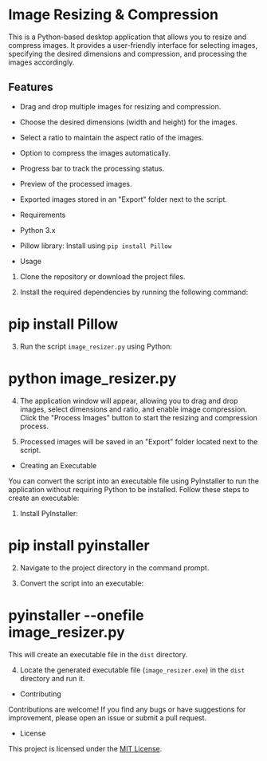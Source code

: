 # Image Resizing & Compression

This is a Python-based desktop application that allows you to resize and compress images. It provides a user-friendly interface for selecting images, specifying the desired dimensions and compression, and processing the images accordingly.

## Features

- Drag and drop multiple images for resizing and compression.
- Choose the desired dimensions (width and height) for the images.
- Select a ratio to maintain the aspect ratio of the images.
- Option to compress the images automatically.
- Progress bar to track the processing status.
- Preview of the processed images.
- Exported images stored in an "Export" folder next to the script.

- Requirements

- Python 3.x
- Pillow library: Install using `pip install Pillow`

- Usage

1. Clone the repository or download the project files.

2. Install the required dependencies by running the following command:

# pip install Pillow

3. Run the script `image_resizer.py` using Python:

# python image_resizer.py

4. The application window will appear, allowing you to drag and drop images, select dimensions and ratio, and enable image compression. Click the "Process Images" button to start the resizing and compression process.

5. Processed images will be saved in an "Export" folder located next to the script.

- Creating an Executable

You can convert the script into an executable file using PyInstaller to run the application without requiring Python to be installed. Follow these steps to create an executable:

1. Install PyInstaller:

# pip install pyinstaller

2. Navigate to the project directory in the command prompt.

3. Convert the script into an executable:

# pyinstaller --onefile image_resizer.py

This will create an executable file in the `dist` directory.

4. Locate the generated executable file (`image_resizer.exe`) in the `dist` directory and run it.

- Contributing

Contributions are welcome! If you find any bugs or have suggestions for improvement, please open an issue or submit a pull request.

- License

This project is licensed under the [MIT License](LICENSE).

